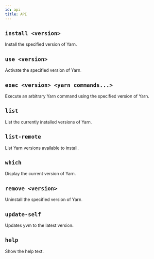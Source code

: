 ```yaml
---
id: api
title: API
---
```


## `install <version>`

Install the specified version of Yarn.

## `use <version>`

Activate the specified version of Yarn.

## `exec <version> <yarn commands...>`

Execute an arbitrary Yarn command using the specified version of Yarn.

## `list`

List the currently installed versions of Yarn.

## `list-remote`

List Yarn versions available to install.

## `which`

Display the current version of Yarn.

## `remove <version>`

Uninstall the specified version of Yarn.

## `update-self`

Updates yvm to the latest version.

## `help`

Show the help text.


